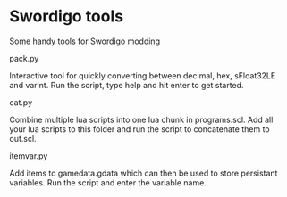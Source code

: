 # Swordigo tools

Some handy tools for Swordigo modding

pack.py

Interactive tool for quickly converting between decimal, hex, sFloat32LE and varint.
Run the script, type help and hit enter to get started.

cat.py

Combine multiple lua scripts into one lua chunk in programs.scl.
Add all your lua scripts to this folder and run the script to concatenate them to out.scl.

itemvar.py

Add items to gamedata.gdata which can then be used to store persistant variables.
Run the script and enter the variable name.

